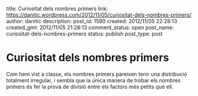 title: Curiositat dels nombres primers
link: https://danitic.wordpress.com/2012/11/05/curiositat-dels-nombres-primers/
author: danitic
description: 
post_id: 1590
created: 2012/11/05 22:28:13
created_gmt: 2012/11/05 21:28:13
comment_status: open
post_name: curiositat-dels-nombres-primers
status: publish
post_type: post

# Curiositat dels nombres primers

Com hem vist a classe, els nombres primers pareixen tenir una distribució totalment irregular, i sembla que la única manera de trobar els nombres primers és fer la prova de divisió entre els factors més petits que ell.